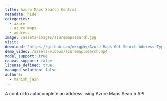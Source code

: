 ```yaml
---
title: Azure Maps Search Control
metadate: hide
categories:
  - azure
  - azure maps
  - address
image: /assets/images/azuremapssearch.jpg
visit: 
download: 'https://github.com/mkcgphy/Azure-Maps-Get-Search-Address-TypeAhead'
demo_video: /assets/videos/azuremapssearch.mp4
model_support: true
canvas_support: false
license_defined: true
managed_solution: false
authors:
  - manish_jain
---
```


A control to autocomplete an address using Azure Maps Search API.

